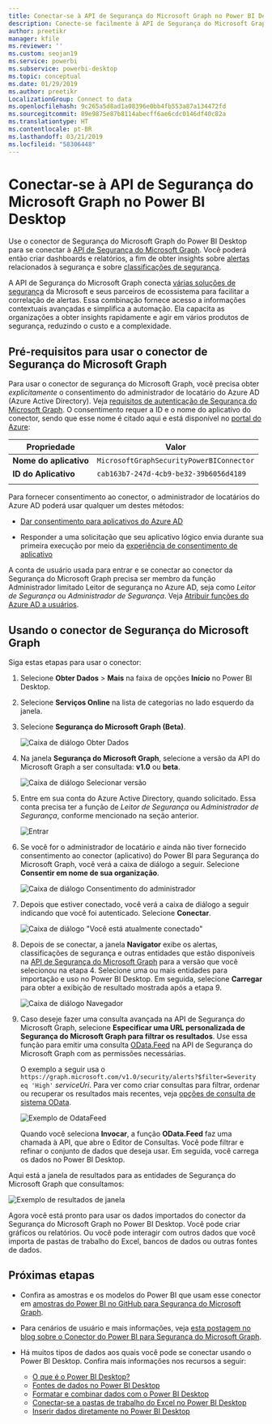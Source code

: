 ```yaml
---
title: Conectar-se à API de Segurança do Microsoft Graph no Power BI Desktop
description: Conecte-se facilmente à API de Segurança do Microsoft Graph no Power BI Desktop
author: preetikr
manager: kfile
ms.reviewer: ''
ms.custom: seojan19
ms.service: powerbi
ms.subservice: powerbi-desktop
ms.topic: conceptual
ms.date: 01/29/2019
ms.author: preetikr
LocalizationGroup: Connect to data
ms.openlocfilehash: 9c265a5d8ad1a08396e0bb4fb553a87a134472fd
ms.sourcegitcommit: 89e9875e87b8114abecff6ae6cdc0146df40c82a
ms.translationtype: HT
ms.contentlocale: pt-BR
ms.lasthandoff: 03/21/2019
ms.locfileid: "58306448"
---
```

# <a name="connect-to-the-microsoft-graph-security-api-in-power-bi-desktop"></a>Conectar-se à API de Segurança do Microsoft Graph no Power BI Desktop

Use o conector de Segurança do Microsoft Graph do Power BI Desktop para se conectar à [API de Segurança do Microsoft Graph](https://aka.ms/graphsecuritydocs). Você poderá então criar dashboards e relatórios, a fim de obter insights sobre [alertas](https://docs.microsoft.com/graph/api/resources/alert?view=graph-rest-1.0) relacionados à segurança e sobre [classificações de segurança](https://docs.microsoft.com/graph/api/resources/securescores?view=graph-rest-beta).

A API de Segurança do Microsoft Graph conecta [várias soluções de segurança](https://aka.ms/graphsecurityalerts) da Microsoft e seus parceiros de ecossistema para facilitar a correlação de alertas. Essa combinação fornece acesso a informações contextuais avançadas e simplifica a automação. Ela capacita as organizações a obter insights rapidamente e agir em vários produtos de segurança, reduzindo o custo e a complexidade.

## <a name="prerequisites-to-use-the-microsoft-graph-security-connector"></a>Pré-requisitos para usar o conector de Segurança do Microsoft Graph

Para usar o conector de segurança do Microsoft Graph, você precisa obter *explicitamente* o consentimento do administrador de locatário do Azure AD (Azure Active Directory). Veja [requisitos de autenticação de Segurança do Microsoft Graph](https://aka.ms/graphsecurityauth).
O consentimento requer a ID e o nome do aplicativo do conector, sendo que esse nome é citado aqui e está disponível no [portal do Azure](https://portal.azure.com):

| Propriedade | Valor |
|----------|-------|
| **Nome do aplicativo** | `MicrosoftGraphSecurityPowerBIConnector` |
| **ID do Aplicativo** | `cab163b7-247d-4cb9-be32-39b6056d4189` |
|||

Para fornecer consentimento ao conector, o administrador de locatários do Azure AD poderá usar qualquer um destes métodos:

* [Dar consentimento para aplicativos do Azure AD](https://docs.microsoft.com/azure/active-directory/develop/v2-permissions-and-consent)

* Responder a uma solicitação que seu aplicativo lógico envia durante sua primeira execução por meio da [experiência de consentimento de aplicativo](https://docs.microsoft.com/azure/active-directory/develop/application-consent-experience)
   
A conta de usuário usada para entrar e se conectar ao conector da Segurança do Microsoft Graph precisa ser membro da função Administrador limitado Leitor de segurança no Azure AD, seja como *Leitor de Segurança* ou *Administrador de Segurança*. Veja [Atribuir funções do Azure AD a usuários](https://docs.microsoft.com/graph/security-authorization#assign-azure-ad-roles-to-users).

## <a name="using-the-microsoft-graph-security-connector"></a>Usando o conector de Segurança do Microsoft Graph

Siga estas etapas para usar o conector:

1. Selecione **Obter Dados** > **Mais** na faixa de opções **Início** no Power BI Desktop.
2. Selecione **Serviços Online** na lista de categorias no lado esquerdo da janela.
3. Selecione **Segurança do Microsoft Graph (Beta)**.

    ![Caixa de diálogo Obter Dados](media/desktop-connect-graph-security/GetData.PNG)
    
4. Na janela **Segurança do Microsoft Graph**, selecione a versão da API do Microsoft Graph a ser consultada: **v1.0** ou **beta**.

    ![Caixa de diálogo Selecionar versão](media/desktop-connect-graph-security/selectVersion.PNG)
    
5. Entre em sua conta do Azure Active Directory, quando solicitado. Essa conta precisa ter a função de *Leitor de Segurança* ou *Administrador de Segurança*, conforme mencionado na seção anterior.

    ![Entrar](media/desktop-connect-graph-security/SignIn.PNG) 
    
6. Se você for o administrador de locatário *e* ainda não tiver fornecido consentimento ao conector (aplicativo) do Power BI para Segurança do Microsoft Graph, você verá a caixa de diálogo a seguir. Selecione **Consentir em nome de sua organização**.

    ![Caixa de diálogo Consentimento do administrador](media/desktop-connect-graph-security/AdminConsent.PNG)
    
7. Depois que estiver conectado, você verá a caixa de diálogo a seguir indicando que você foi autenticado. Selecione **Conectar**.

    ![Caixa de diálogo "Você está atualmente conectado"](media/desktop-connect-graph-security/SignedIn.PNG)
    
8. Depois de se conectar, a janela **Navigator** exibe os alertas, classificações de segurança e outras entidades que estão disponíveis na [API de Segurança do Microsoft Graph](https://aka.ms/graphsecuritydocs) para a versão que você selecionou na etapa 4. Selecione uma ou mais entidades para importação e uso no Power BI Desktop. Em seguida, selecione **Carregar** para obter a exibição de resultado mostrada após a etapa 9.

    ![Caixa de diálogo Navegador](media/desktop-connect-graph-security/NavTable.PNG)
    
9. Caso deseje fazer uma consulta avançada na API de Segurança do Microsoft Graph, selecione **Especificar uma URL personalizada de Segurança do Microsoft Graph para filtrar os resultados**. Use essa função para emitir uma consulta [OData.Feed](https://docs.microsoft.com/power-bi/desktop-connect-odata) na API de Segurança do Microsoft Graph com as permissões necessárias.

   O exemplo a seguir usa o `https://graph.microsoft.com/v1.0/security/alerts?$filter=Severity eq 'High'` *serviceUri*. Para ver como criar consultas para filtrar, ordenar ou recuperar os resultados mais recentes, veja [opções de consulta de sistema OData](https://docs.microsoft.com/graph/query-parameters).

   ![Exemplo de OdataFeed](media/desktop-connect-graph-security/ODataFeed.PNG)
    
   Quando você seleciona **Invocar**, a função **OData.Feed** faz uma chamada à API, que abre o Editor de Consultas. Você pode filtrar e refinar o conjunto de dados que deseja usar. Em seguida, você carrega os dados no Power BI Desktop.

Aqui está a janela de resultados para as entidades de Segurança do Microsoft Graph que consultamos:

   ![Exemplo de resultados de janela](media/desktop-connect-graph-security/Result.PNG)
    

Agora você está pronto para usar os dados importados do conector da Segurança do Microsoft Graph no Power BI Desktop. Você pode criar gráficos ou relatórios. Ou você pode interagir com outros dados que você importa de pastas de trabalho do Excel, bancos de dados ou outras fontes de dados.

## <a name="next-steps"></a>Próximas etapas
* Confira as amostras e os modelos do Power BI que usam esse conector em [amostras do Power BI no GitHub para Segurança do Microsoft Graph](https://aka.ms/graphsecuritypowerbiconnectorsamples).

* Para cenários de usuário e mais informações, veja [esta postagem no blog sobre o Conector do Power BI para Segurança do Microsoft Graph](https://aka.ms/graphsecuritypowerbiconnectorblogpost).

* Há muitos tipos de dados aos quais você pode se conectar usando o Power BI Desktop. Confira mais informações nos recursos a seguir:

    * [O que é o Power BI Desktop?](desktop-what-is-desktop.md)
    * [Fontes de dados no Power BI Desktop](desktop-data-sources.md)
    * [Formatar e combinar dados com o Power BI Desktop](desktop-shape-and-combine-data.md)
    * [Conectar-se a pastas de trabalho do Excel no Power BI Desktop](desktop-connect-excel.md)
    * [Inserir dados diretamente no Power BI Desktop](desktop-enter-data-directly-into-desktop.md)
